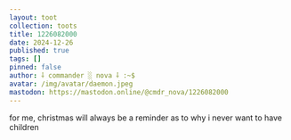 ```yaml
---
layout: toot
collection: toots
title: 1226082000
date: 2024-12-26
published: true
tags: []
pinned: false
author: ⸸ commander ░ nova ⸸ :~$
avatar: /img/avatar/daemon.jpeg
mastodon: https://mastodon.online/@cmdr_nova/1226082000
---
```


for me, christmas will always be a reminder as to why i never want to have children
